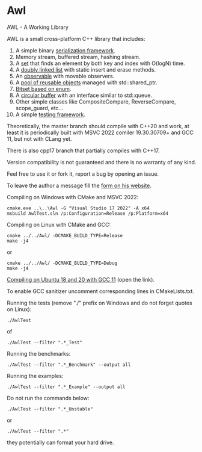 # Awl
AWL - A Working Library

AWL is a small cross-platform C++ library that includes:

1. A simple binary [serialization framework](https://developernote.com/2020/02/a-simple-cpp-serialization-framework/).
2. Memory stream, buffered stream, hashing stream.
3. A [set](https://github.com/dmitriano/Awl/blob/master/Awl/VectorSet.h) that finds an element by both key and index with O(logN) time.
4. A [doubly linked list](https://github.com/dmitriano/Awl/blob/master/Awl/QuickList.h) with static insert and erase methods.
5. An [observable](https://github.com/dmitriano/Awl/blob/master/Awl/Observable.h) with movable observers.
6. A [pool of reusable objects](https://github.com/dmitriano/Awl/blob/master/Awl/ObjectPool.h) managed with std::shared_ptr.
7. [Bitset based on enum](https://github.com/dmitriano/Awl/blob/master/Awl/BitMap.h).
8. A [circular buffer](https://github.com/dmitriano/Awl/blob/master/Awl/Ring.h) with an interface similar to std::queue.
9. Other simple classes like CompositeCompare, ReverseCompare, scope_guard, etc...
10. A simple [testing framework](https://github.com/dmitriano/Awl/tree/master/Awl/Testing).

Theoretically, the master branch should compile with C++20 and work, at least it is periodically built with MSVC 2022 comiler 19.30.30709+ and GCC 11, but not with CLang yet.

There is also cpp17 branch that partially compiles with C++17.

Version compatibility is not guaranteed and there is no warranty of any kind.

Feel free to use it or fork it, report a bug by opening an issue.

To leave the author a message fill the [form on his website](https://developernote.com/contact/).

Compiling on Windows with CMake and MSVC 2022:

    cmake.exe ..\..\Awl -G "Visual Studio 17 2022" -A x64
    msbuild AwlTest.sln /p:Configuration=Release /p:Platform=x64

Compiling on Linux with CMake and GCC:

    cmake ../../Awl/ -DCMAKE_BUILD_TYPE=Release
    make -j4

or

    cmake ../../Awl/ -DCMAKE_BUILD_TYPE=Debug
    make -j4

[Compiling on Ubuntu 18 and 20 with GCC 11](https://developernote.com/2021/08/compiling-awl-on-ubuntu-18-with-gcc-11/) (open the link).

To enable GCC sanitizer uncomment corresponding lines in CMakeLists.txt.

Running the tests (remove "./" prefix on Windows and do not forget quotes on Linux):

    ./AwlTest

of

    ./AwlTest --filter ".*_Test"

Running the benchmarks:

    ./AwlTest --filter ".*_Benchmark" --output all

Running the examples:

    ./AwlTest --filter ".*_Example" --output all

Do not run the commands below:

    ./AwlTest --filter ".*_Unstable"

or

    ./AwlTest --filter ".*"

they potentially can format your hard drive.
